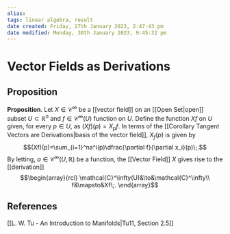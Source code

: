 ```yaml
---
alias: 
tags: linear algebra, result
date created: Friday, 27th January 2023, 2:47:43 pm
date modified: Monday, 30th January 2023, 9:45:32 pm
---
```

# Vector Fields as Derivations

## Proposition

**Proposition**. Let $X\in\mathcal{C}^\infty$ be a [[vector field]] on an [[Open Set|open]] subset $U\subset\mathbb{R}^n$ and $f\in\mathcal{C}^\infty(U)$ function on $U$.  Define the  function $Xf$ on $U$ given, for every $p\in U$, as $(X f)(p) = X_pf$. In terms of the [[Corollary Tangent Vectors are Derivations|basis of the vector field]], $X_f(p)$ is given by
$$(Xf)(p)=\sum_{i=1}^na^i(p)\dfrac{\partial f}{\partial x_i}(p)\;.$$
By letting, $a\in\mathcal{C}^\infty(U,\mathbb{R})$ be a function, the [[Vector Field]] $X$ gives rise to the [[derivation]]
$$\begin{array}{rcl}
\mathcal{C}^\infty(U)&\to&\mathcal{C}^\infty\\
f&\mapsto&Xf\;.
\end{array}$$

## References

[[L. W. Tu - An Introduction to Manifolds|Tu11, Section 2.5]]